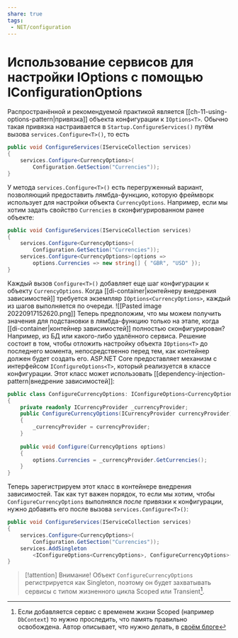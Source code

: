 ```yaml
---
share: true
tags:
 - NET/configuration
---
```

# Использование сервисов для настройки IOptions с помощью IConfigurationOptions
Распространённой и рекомендуемой практикой является [[ch-11-using-options-pattern|привязка]] объекта конфигурации к `IOptions<T>`. Обычно такая привязка настраивается в `Startup.ConfigureServices()` путём вызова `services.Configure<T>()`, то есть
```csharp
public void ConfigureServices(IServiceCollection services)
{
	services.Configure<CurrencyOptions>(
		Configuration.GetSection("Currencies"));
}
```
У метода `services.Configure<T>()` есть перегруженный вариант, позволяющий предоставить лямбда-функцию, которую фреймворк использует для настройки объекта `CurrencyOptions`.
Например, если мы хотим задать свойство `Currencies` в сконфигурированном ранее объекте:
```csharp
public void ConfigureServices(IServiceCollection services)
{
	services.Configure<CurrencyOptions>(
		Configuration.GetSection("Currencies"));
	services.Configure<CurrencyOptions>(options =>
		options.Currencies => new string[] { "GBR", "USD" });
}
```
Каждый вызов `Configure<T>()` добавляет еще шаг конфигурации к объекту `CurrencyOptions`. Когда [[di-container|контейнеру внедрения зависимостей]] требуется экземпляр `IOptions<CurrencyOptions>`, каждый из шагов выполняется по очереди.
![[Pasted image 20220917152620.png]]
Теперь предположим, что мы можем получить значения для подстановки в лямбда-функцию только на этапе, когда [[di-container|контейнер зависимостей]] полностью сконфигурирован? Например, из БД или какого-либо удалённого сервиса.
Решение состоит в том, чтобы отложить настройку объекта `IOptions<T>` до последнего момента, непосредственно перед тем, как контейнер должен будет создать его. ASP.NET Core предоставляет механизм с интерфейсом `IConfigureOptions<T>`, который реализуется в классе конфигурации. Этот класс может использовать [[dependency-injection-pattern|внедрение зависимостей]]:
```csharp
public class ConfigureCurrencyOptions: IConfigureOptions<CurrencyOptions>
{
	private readonly ICurrencyProvider _currencyProvider;
	public ConfigureCurrencyOptions(ICurrencyProvider currencyProvider)
	{
		_currencyProvider = currencyProvider;
	}
	
	public void Configure(CurrencyOptions options)
	{
		options.Currencies = _currencyProvider.GetCurrencies();
	}
}
```
Теперь зарегистрируем этот класс в контейнере внедрения зависимостей. Так как тут важен порядок, то если мы хотим, чтобы `ConfigureCurrencyOptions` выполнялся *после* привязки к конфигурации, нужно добавить его после вызова `services.Configure<T>()`:
```csharp
public void ConfigureServices(IServiceCollection services)
{
	services.Configure<CurrencyOptions>(
		Configuration.GetSection("Currencies"));
	services.AddSingleton
		<IConfigureOptions<CurrencyOptions>, ConfigureCurrencyOptions>();
}
```
> [!attention] Внимание!
> Объект `ConfigureCurrencyOptions` регистрируется как Singleton, поэтому он будет захватывать сервисы с типом жизненного цикла Scoped или Transient[^1].

[^1]: Если добавляется сервис с временем жизни Scoped (например `DbContext`) то нужно проследить, что память правильно освобождена. Автор описывает, что нужно делать, в [своём блоге](https://andrewlock.net/access-services-inside-options-and-startup-using-configureoptions/)